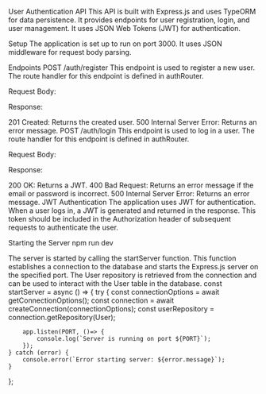 User Authentication API
This API is built with Express.js and uses TypeORM for data persistence. It provides endpoints for user registration, login, and user management. It uses JSON Web Tokens (JWT) for authentication.

Setup
The application is set up to run on port 3000. It uses JSON middleware for request body parsing.

Endpoints
POST /auth/register
This endpoint is used to register a new user. The route handler for this endpoint is defined in authRouter.

Request Body:

Response:

201 Created: Returns the created user.
500 Internal Server Error: Returns an error message.
POST /auth/login
This endpoint is used to log in a user. The route handler for this endpoint is defined in authRouter.

Request Body:

Response:

200 OK: Returns a JWT.
400 Bad Request: Returns an error message if the email or password is incorrect.
500 Internal Server Error: Returns an error message.
JWT Authentication
The application uses JWT for authentication. When a user logs in, a JWT is generated and returned in the response. This token should be included in the Authorization header of subsequent requests to authenticate the user.

Starting the Server
npm run dev

The server is started by calling the startServer function. This function establishes a connection to the database and starts the Express.js server on the specified port.
The User repository is retrieved from the connection and can be used to interact with the User table in the database.
const startServer = async () => {
    try {
        const connectionOptions = await getConnectionOptions();
        const connection = await createConnection(connectionOptions);
        const userRepository = connection.getRepository(User);
      
        app.listen(PORT, ()=> {
            console.log(`Server is running on port ${PORT}`);
        });
    } catch (error) {
        console.error(`Error starting server: ${error.message}`);
    }
};
